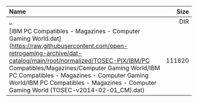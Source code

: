 |Name|Size|
|:---|---:|
|[..](../index.html)|DIR|
|[IBM PC Compatibles - Magazines - Computer Gaming World.dat](https://raw.githubusercontent.com/open-retrogaming-archive/dat-catalog/main/root/normalized/TOSEC-PIX/IBM/PC Compatibles/Magazines/Computer Gaming World/IBM PC Compatibles - Magazines - Computer Gaming World/IBM PC Compatibles - Magazines - Computer Gaming World (TOSEC-v2014-02-01_CM).dat)|111820|

